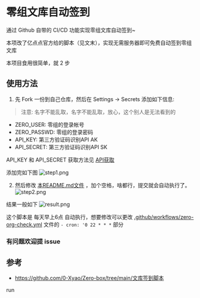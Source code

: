 # 零组文库自动签到
通过 Github 自带的 CI/CD 功能实现零组文库自动签到~

本项改了亿点点官方给的脚本（见文末），实现无需服务器即可免费自动签到零组文库

本项目食用很简单，就 2 步
## 使用方法

1. 先 Fork 一份到自己仓库，然后在 Settings -> Secrets 添加如下信息:
> 注意: 名字不能乱取，名字不能乱取，放心，这个别人是无法看到的
+ ZERO_USER: 零组的登录帐号
+ ZERO_PASSWD: 零组的登录密码
+ API_KEY: 第三方验证码识别API AK
+ API_SECRET: 第三方验证码识别API SK

API_KEY 和 API_SECRET 获取方法见 [API获取](./API获取.md)

添加完如下图
![step1.png](./doc/step1.png)

2. 然后修改 [本README.md文件](https://github.com/TARI0510/AutoCheck/blob/master/README.md) ，加个空格，啥都行，提交就会自动执行了。
![step2.png](./doc/step2.png)

结果一般如下
![result.png](./doc/result.png)

这个脚本是 每天早上6点 自动执行，想要修改可以更改 [.github/workflows/zero-org-check.yml](./.github/workflows/zero-org-check.yml) 文件的 `- cron: '0 22 * * *`
 部分

### 有问题欢迎提 issue

## 参考
+ https://github.com/0-Xyao/Zero-box/tree/main/文库签到脚本

run 
